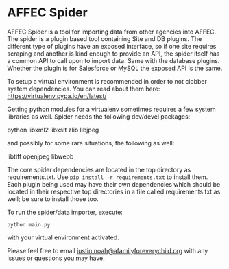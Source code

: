 AFFEC Spider
============

AFFEC Spider is a tool for importing data from other agencies into AFFEC. The
spider is a plugin based tool containing Site and DB plugins. The different type
of plugins have an exposed interface, so if one site requires scraping and
another is kind enough to provide an API, the spider itself has a common API to
call upon to import data. Same with the database plugins. Whether the plugin is
for Salesforce or MySQL the exposed API is the same.

To setup a virtual environment is recommended in order to not clobber system
dependencies. You can read about them here: https://virtualenv.pypa.io/en/latest/

Getting python modules for a virtualenv sometimes requires a few system libraries
as well. Spider needs the following dev/devel packages:

python libxml2 libxslt zlib libjpeg

and possibly for some rare situations, the following as well:

libtiff openjpeg libwepb

The core spider dependencies are located in the top directory as requirements.txt.
Use `pip install -r requirements.txt` to install them. Each plugin being used
may have their own dependencies which should be located in their respective
top directories in a file called requirements.txt as well; be sure to install
those too.

To run the spider/data importer, execute:
```
python main.py
```

with your virtual environment activated.


Please feel free to email justin.noah@afamilyforeverychild.org with any issues
or questions you may have.

